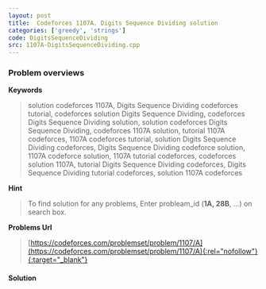 ```yaml
---
layout: post
title:  Codeforces 1107A. Digits Sequence Dividing solution
categories: ['greedy', 'strings']
code: DigitsSequenceDividing
src: 1107A-DigitsSequenceDividing.cpp
---
```

### **Problem overviews**

**Keywords**
> solution codeforces 1107A, Digits Sequence Dividing codeforces tutorial, codeforces solution Digits Sequence Dividing, codeforces Digits Sequence Dividing solution, solution codeforces Digits Sequence Dividing, codeforces 1107A solution, tutorial 1107A codeforces, 1107A codeforces tutorial, solution Digits Sequence Dividing codeforces, Digits Sequence Dividing codeforce solution, 1107A codeforce solution, 1107A tutorial codeforces, codeforces solution 1107A, tutorial Digits Sequence Dividing codeforces, Digits Sequence Dividing tutorial codeforces, solution 1107A codeforces

**Hint**
> To find solution for any problems, Enter probleam_id (**1A, 28B**, ...) on search box. 

**Problems Url**
> [https://codeforces.com/problemset/problem/1107/A](https://codeforces.com/problemset/problem/1107/A){:rel="nofollow"}{:target="_blank"}

#### **Solution**



